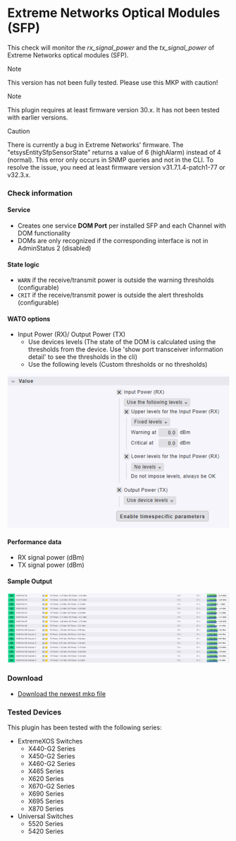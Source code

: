 [PACKAGE]: ../../raw/master/packages/netextreme_dom-1.0.0.mkp "netextreme_dom-1.0.0.mkp"
# Extreme Networks Optical Modules (SFP)

This check will monitor the *rx_signal_power* and the *tx_signal_power* of Extreme Networks optical modules (SFP).

> [!note]
> This version has not been fully tested. Please use this MKP with caution!

> [!note]
> This plugin requires at least firmware version 30.x. It has not been tested with earlier versions.

> [!caution]
> There is currently a bug in Extreme Networks' firmware. The "etsysEntitySfpSensorState" returns a value of 6 (highAlarm) instead of 4 (normal). This error only occurs in SNMP queries and not in the CLI. To resolve the issue, you need at least firmware version v31.7.1.4-patch1-77 or v32.3.x.

### Check information
#### Service
- Creates one service **DOM Port** per installed SFP and each Channel with DOM functionality
- DOMs are only recognized if the corresponding interface is not in AdminStatus 2 (disabled)

#### State logic
- `WARN` if the receive/transmit power is outside the warning thresholds (configurable)
- `CRIT` if the receive/transmit power is outside the alert thresholds (configurable)

#### WATO options
- Input Power (RX)/ Output Power (TX)
  - Use devices levels (The state of the DOM is calculated using the thresholds from the device. Use 'show port <port> transceiver information detail' to see the thresholds in the cli)
  - Use the following levels (Custom thresholds or no thresholds)

![wato](img/wato.png?raw=true "sample ruleset")

#### Performance data
- RX signal power (dBm)
- TX signal power (dBm)

#### Sample Output

![check](img/check.png?raw=true "sample service output")

### Download

- [Download the newest mkp file][PACKAGE]

### Tested Devices

This plugin has been tested with the following series:

- ExtremeXOS Switches
  - X440-G2 Series
  - X450-G2 Series
  - X460-G2 Series
  - X465 Series
  - X620 Series
  - X670-G2 Series
  - X690 Series
  - X695 Series
  - X870 Series
- Universal Switches
  - 5520 Series
  - 5420 Series